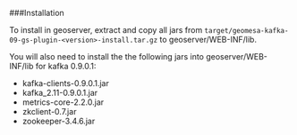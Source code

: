 ###Installation

To install in geoserver, extract and copy all jars from ```target/geomesa-kafka-09-gs-plugin-<version>-install.tar.gz``` to
geoserver/WEB-INF/lib.

You will also need to install the the following jars into geoserver/WEB-INF/lib for kafka 0.9.0.1:
* kafka-clients-0.9.0.1.jar
* kafka_2.11-0.9.0.1.jar
* metrics-core-2.2.0.jar
* zkclient-0.7.jar
* zookeeper-3.4.6.jar

